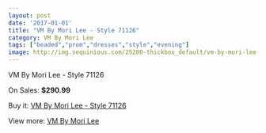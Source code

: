 ```yaml
---
layout: post
date: '2017-01-01'
title: "VM By Mori Lee - Style 71126"
category: VM By Mori Lee
tags: ["beaded","prom","dresses","style","evening"]
image: http://img.sequinious.com/25200-thickbox_default/vm-by-mori-lee-style-71126.jpg
---
```

VM By Mori Lee - Style 71126

On Sales: **$290.99**
<a href="https://www.sequinious.com/vm-by-mori-lee/10510-vm-by-mori-lee-style-71126.html"><amp-img layout="responsive" width="600" height="600" src="//img.sequinious.com/25200-thickbox_default/vm-by-mori-lee-style-71126.jpg" alt="VM By Mori Lee - Style 71126 0" /></a>
<a href="https://www.sequinious.com/vm-by-mori-lee/10510-vm-by-mori-lee-style-71126.html"><amp-img layout="responsive" width="600" height="600" src="//img.sequinious.com/25201-thickbox_default/vm-by-mori-lee-style-71126.jpg" alt="VM By Mori Lee - Style 71126 1" /></a>
<a href="https://www.sequinious.com/vm-by-mori-lee/10510-vm-by-mori-lee-style-71126.html"><amp-img layout="responsive" width="600" height="600" src="//img.sequinious.com/25202-thickbox_default/vm-by-mori-lee-style-71126.jpg" alt="VM By Mori Lee - Style 71126 2" /></a>
<a href="https://www.sequinious.com/vm-by-mori-lee/10510-vm-by-mori-lee-style-71126.html"><amp-img layout="responsive" width="600" height="600" src="//img.sequinious.com/25203-thickbox_default/vm-by-mori-lee-style-71126.jpg" alt="VM By Mori Lee - Style 71126 3" /></a>

Buy it: [VM By Mori Lee - Style 71126](https://www.sequinious.com/vm-by-mori-lee/10510-vm-by-mori-lee-style-71126.html "VM By Mori Lee - Style 71126")

View more: [VM By Mori Lee](https://www.sequinious.com/68-vm-by-mori-lee "VM By Mori Lee")